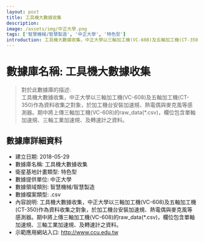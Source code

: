 ```yaml
---
layout: post
title: 工具機大數據收集
description: 
image: /assets/img/中正大學.png
tags: ['智慧機械/智慧製造', '中正大學', '特色型']
introduction: 工具機大數據收集，中正大學以三軸加工機(VC-608)及五軸加工機(CT-350)作為資料收集之對象，於加工機台安裝加速規、熱電偶與麥克風等感測器。期中將上傳三軸加工機(VC-608)的raw_data(*.csv)，欄位包含單軸加速規、三軸工業加速規、及轉速計之資料。
---
```


# 數據庫名稱: 工具機大數據收集

> 對於此數據庫的描述: <br>
> 工具機大數據收集，中正大學以三軸加工機(VC-608)及五軸加工機(CT-350)作為資料收集之對象，於加工機台安裝加速規、熱電偶與麥克風等感測器。期中將上傳三軸加工機(VC-608)的raw_data(*.csv)，欄位包含單軸加速規、三軸工業加速規、及轉速計之資料。

## 數據庫詳細資料

+ 建立日期: 2018-05-29
+ 數據庫名稱: 工具機大數據收集
+ 衛星基地計畫類型: 特色型
+ 數據提供單位: 中正大學
+ 數據領域類別: 智慧機械/智慧製造
+ 數據檔案類型: .csv
+ 內容說明: 工具機大數據收集，中正大學以三軸加工機(VC-608)及五軸加工機(CT-350)作為資料收集之對象，於加工機台安裝加速規、熱電偶與麥克風等感測器。期中將上傳三軸加工機(VC-608)的raw_data(*.csv)，欄位包含單軸加速規、三軸工業加速規、及轉速計之資料。
+ 示範應用網站入口: http://www.ccu.edu.tw